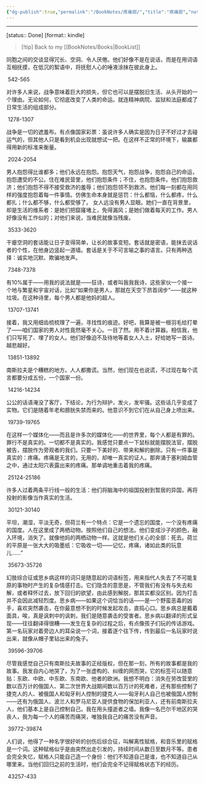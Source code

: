```yaml
---
{"dg-publish":true,"permalink":"/BookNotes/疼痛部/","title":"疼痛部","noteIcon":""}
---
```


---
[status:: Done]
[format:: kindle]

>[!tip] Back to my [[BookNotes/Books\|BookList]]

同胞之间的交谈显得冗长、空洞、令人厌倦。他们好像不是在说话，而是在用词语互相抚摸，在低沉的絮语中，将抚慰人心的唾液涂抹在彼此身上。

 542-565   

对许多人来说，战争意味着巨大的损失，但它也可以是摆脱旧生活、从头开始的一个理由。无论如何，它彻底改变了人类的命运。就连精神病院、监狱和法庭都成了日常生活的组成部分。

 1278-1307   

战争是一切的遮羞布。有点像国家彩票：虽说许多人确实是因为日子不好过才去碰运气的，但其他人只是看到机会出现就想试一把。在这样不正常的环境下，输赢都得用新的标准来衡量。

 2024-2054   

男人抱怨得比谁都多；他们永远在抱怨。抱怨天气，抱怨战争，抱怨自己的命运，抱怨遭受的不公。住在难民营里，他们抱怨条件；不住，也抱怨条件。他们抱怨救济；他们抱怨不得不接受救济的羞辱；他们抱怨领不到救济。他们每一刻都在用同样的强度抱怨着每一件事情。仿佛生命本身就是惩罚：什么都恼，什么都疼，什么都扎；什么都不够，什么都受够了。 女人远没有男人显眼。她们一直在背景里，却是生活的维系者：是她们把窟窿堵上，免得漏风；是她们做着每天的工作。男人好像没有工作似的；对他们来说，当难民就像当残废。

 3533-3620   

干瘪空洞的套话能让日子变得简单，让长的故事变短。套话就是密语，能抹去说话者的个性，在他身边竖起一道墙。套话是关于不可言喻之事的语言。只有两种选择：诚实地沉默、欺骗地发声。

 7348-7378   

有10%属于——用我的说法就是——狂诗，或者叫我我我诗，这些家伙一个接一个地与繁星和宇宙对话，比如“如果你是男人，那就在天空下昂首阔步”——就这种垃圾。在这种诗里，每个男人都是他妈的超人。

 13707-13741   

接着，我又用细齿梳梳理了一遍，寻找性的痕迹。好吧，我算是被一根羽毛给打晕了——咱们国家的男人对性竟然毫不关心。一目了然。用不着计算器。相信我，他们只写死了、埋了的女人。他们好像迫不及待地等着女人入土，好给她写一首诗。越悲越好。

 13851-13892   

南斯拉夫是个糟糕的地方。人人都撒谎。当然，他们现在也说谎，不过现在每个谎言都要分成五份，一个国家一份。

 14216-14234   

公公的话语淹没了客厅，下结论，为行为辩护，发火，发牢骚。这些话几乎变成了实物。它们是随着年老和膀胱失禁而来的。他意识不到它们在从自己身上喷出来。

 19739-19765   

在这样一个媒体化——而且是许多次的媒体化——的世界里，每个人都是有罪的。罪行不是真实的。一切都不是真实的。我感觉只要点一下鼠标就能摆脱法官，摆脱被告，摆脱作为旁观者的我们。只要一下美好的、带来和解的删除。只有一件事是真实的：疼痛。疼痛是无言的，无用的，却唯一真实的证人。那奔涌于塞利姆血管之中，通过太阳穴表露出来的疼痛。那单调地重击着我的疼痛。

 25124-25186   

许多人过着两条平行线一般的生活：他们将脑海中的祖国投射到暂居的异国，再将投射的影像当作真实的生活。

 30121-30140   

平坦，潮湿，平淡无奇，但荷兰有一个特点：它是一个遗忘的国度，一个没有疼痛的国度。人在这里成了两栖动物。按照他们自己的想法。他们变成沙子的颜色，融入环境，消失了。就像他妈的两栖动物一样。这就是他们关心的全部：死去。荷兰的平原是一张大大的吸墨纸：它吸收一切——记忆，疼痛，诸如此类的玩意儿……”

 35673-35726   

幻肢综合征或思乡病这样的词只是随意起的词语标签，用来指代人失去了不可能复原的事物时产生的复杂情感打击。它们隐含的意思是，不管我们有没有与失去和解，或者释怀过去，放下回归的欲望，由此感到解脱，那其实都没区别。因为打击并不会因此减轻烈度。思乡病——如果这个词恰当的话——是一个野蛮恶毒的凶手，喜欢突然袭击，在你最意想不到的时候发起攻击，直捣心口。思乡病总是戴着面具，唉，真是讽刺中的讽刺，我们是随意袭击的受害者。思乡病以翻译的形式呈现——往往翻译得很糟——发生在复杂的过程之后，有点像孩子们玩的传话游戏。第一名玩家对着旁边人的耳朵说一个词，接着逐个往下传，传到最后一名玩家时说出来，就像从帽子里钻出来的兔子。

 39596-39706   

尽管我感觉自己只有南斯拉夫故事的正经版权，但在那一刻，所有的故事都是我的故事。我发自内心地哭了，为了一张虚构的、纠缠的网而哭，它的标签可以随意贴：东欧、中欧、中东欧、东南欧、他者的欧洲。我想不明白：消失在劳改营里的数以百万计的俄国人、第二次世界大战期间数以百万计的死难者，还有那些控制了捷克人的人、被俄国人和匈牙利人控制的捷克人——匈牙利人自己也被俄国人控制——还有为俄国人、波兰人和罗马尼亚人提供食物的保加利亚人，还有前南斯拉夫人，他们基本上是自己控制自己。我在用头撞逝者之墙。我像一名巴尔干地区的哭丧人，我为每一个人的痛苦而痛哭，唯独我自己的痛苦没有声音。

 39772-39874   

人们说，他得了一种名字很好听的创伤后综合征，叫解离性赋格，和音乐里的赋格是一个词。这种赋格似乎是由突然出走引发的，持续时间从数日至数月不等。患者会完全失忆，赋格人只能自己造一个身份：他们不知道自己是谁，也不知道自己从哪里来。当他们回归之前的生活时，他们会完全不记得赋格状态下的经历。

 43257-433